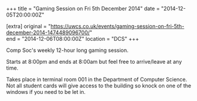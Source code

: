 +++
title = "Gaming Session on Fri 5th December 2014"
date = "2014-12-05T20:00:00Z"

[extra]
original = "https://uwcs.co.uk/events/gaming-session-on-fri-5th-december-2014-1474489096700/"    
end = "2014-12-06T08:00:00Z"
location = "DCS"
+++

Comp Soc's weekly 12-hour long gaming session.

Starts at 8:00pm and ends at 8:00am but feel free to arrive/leave at any time.

Takes place in terminal room 001 in the Department of Computer Science. Not all student cards will give access to the building so knock on one of the windows if you need to be let in.

